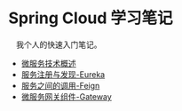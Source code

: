 # Spring Cloud 学习笔记

&emsp;我个人的快速入门笔记。

- [微服务技术概述]()
- [服务注册与发现-Eureka]()
- [服务之间的调用-Feign]()
- [微服务网关组件-Gateway]()